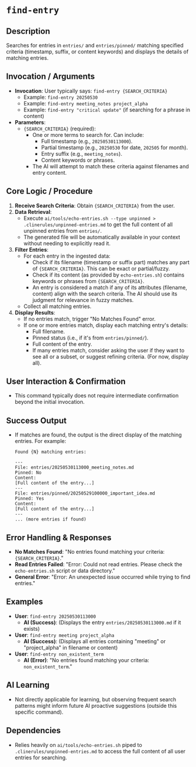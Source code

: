 # `find-entry`

## Description
Searches for entries in `entries/` and `entries/pinned/` matching specified criteria (timestamp, suffix, or content keywords) and displays the details of matching entries.

## Invocation / Arguments
*   **Invocation**: User typically says: `find-entry {SEARCH_CRITERIA}`
    *   Example: `find-entry 20250530`
    *   Example: `find-entry meeting_notes project_alpha`
    *   Example: `find-entry "critical update"` (if searching for a phrase in content)
*   **Parameters**:
    *   `{SEARCH_CRITERIA}` (required):
        *   One or more terms to search for. Can include:
            *   Full timestamp (e.g., `20250530113000`).
            *   Partial timestamp (e.g., `20250530` for date, `202505` for month).
            *   Entry suffix (e.g., `meeting_notes`).
            *   Content keywords or phrases.
        *   The AI will attempt to match these criteria against filenames and entry content.

## Core Logic / Procedure
1.  **Receive Search Criteria**: Obtain `{SEARCH_CRITERIA}` from the user.
2.  **Data Retrieval**:
    *   Execute `ai/tools/echo-entries.sh --type unpinned > .clinerules/unpinned-entries.md` to get the full content of all unpinned entries from `entries/`.
    *   The generated file will be automatically available in your context without needing to explicitly read it.
3.  **Filter Entries**:
    *   For each entry in the ingested data:
        *   Check if its filename (timestamp or suffix part) matches any part of `{SEARCH_CRITERIA}`. This can be exact or partial/fuzzy.
        *   Check if its content (as provided by `echo-entries.sh`) contains keywords or phrases from `{SEARCH_CRITERIA}`.
        *   An entry is considered a match if any of its attributes (filename, content) align with the search criteria. The AI should use its judgment for relevance in fuzzy matches.
    *   Collect all matching entries.
4.  **Display Results**:
    *   If no entries match, trigger "No Matches Found" error.
    *   If one or more entries match, display each matching entry's details:
        *   Full filename.
        *   Pinned status (i.e., if it's from `entries/pinned/`).
        *   Full content of the entry.
        *   If many entries match, consider asking the user if they want to see all or a subset, or suggest refining criteria. (For now, display all).

## User Interaction & Confirmation
*   This command typically does not require intermediate confirmation beyond the initial invocation.

## Success Output
*   If matches are found, the output is the direct display of the matching entries. For example:
    ```
    Found {N} matching entries:

    ---
    File: entries/20250530113000_meeting_notes.md
    Pinned: No
    Content:
    [Full content of the entry...]
    ---
    File: entries/pinned/20250529100000_important_idea.md
    Pinned: Yes
    Content:
    [Full content of the entry...]
    ---
    ... (more entries if found)
    ```

## Error Handling & Responses
*   **No Matches Found**: "No entries found matching your criteria: `{SEARCH_CRITERIA}`."
*   **Read Entries Failed**: "Error: Could not read entries. Please check the `echo-entries.sh` script or data directory."
*   **General Error**: "Error: An unexpected issue occurred while trying to find entries."

## Examples
*   **User**: `find-entry 20250530113000`
    *   **AI (Success)**: (Displays the entry `entries/20250530113000.md` if it exists)
*   **User**: `find-entry meeting project_alpha`
    *   **AI (Success)**: (Displays all entries containing "meeting" or "project_alpha" in filename or content)
*   **User**: `find-entry non_existent_term`
    *   **AI (Error)**: "No entries found matching your criteria: `non_existent_term`."

## AI Learning
*   Not directly applicable for learning, but observing frequent search patterns might inform future AI proactive suggestions (outside this specific command).

## Dependencies
*   Relies heavily on `ai/tools/echo-entries.sh` piped to `.clinerules/unpinned-entries.md` to access the full content of all user entries for searching.
